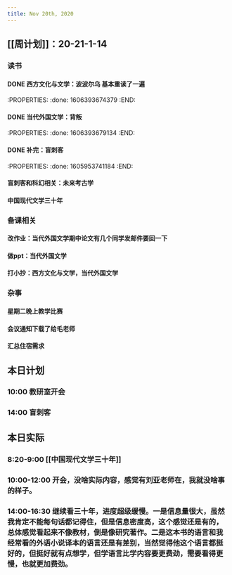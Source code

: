 ```yaml
---
title: Nov 20th, 2020
---
```


## [[周计划]]：20-21-1-14
### 读书
#### DONE 西方文化与文学：波波尔乌 基本重读了一遍
:PROPERTIES:
:done: 1606393674379
:END:
#### DONE 当代外国文学：背叛
:PROPERTIES:
:done: 1606393679134
:END:
#### DONE 补完：盲刺客
:PROPERTIES:
:done: 1605953741184
:END:
#### 盲刺客和科幻相关：未来考古学
#### 中国现代文学三十年
### 备课相关
#### 改作业：当代外国文学期中论文有几个同学发邮件要回一下
#### 做ppt：当代外国文学
#### 打小抄：西方文化与文学，当代外国文学
### 杂事
#### 星期二晚上教学比赛
#### 会议通知下载了给毛老师
#### 汇总住宿需求
## 本日计划
### 10:00 教研室开会
### 14:00 盲刺客
## 本日实际
### 8:20-9:00 [[中国现代文学三十年]]
### 10:00-12:00 开会，没啥实际内容，感觉有刘亚老师在，我就没啥事的样子。
### 14:00-16:30 继续看三十年，进度超级缓慢。一是信息量很大，虽然我肯定不能每句话都记得住，但是信息密度高，这个感觉还是有的，总体感觉看起来不像教材，倒是像研究著作。二是这本书的语言和我经常看的外语小说译本的语言还是有差别，当然觉得他这个语言都挺好的，但挺好就有点想学，但学语言比学内容要更费劲，需要看得更慢，也就更加费劲。
### 

